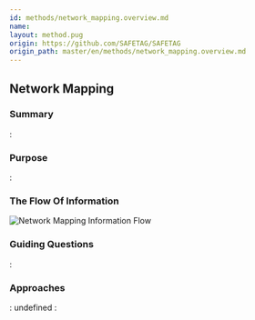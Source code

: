 ```yaml
---
id: methods/network_mapping.overview.md
name: 
layout: method.pug
origin: https://github.com/SAFETAG/SAFETAG
origin_path: master/en/methods/network_mapping.overview.md
---
```

## Network Mapping

### Summary

:[](../methods/network_mapping/summary.md)
### Purpose

:[](../methods/network_mapping/purpose.md)
### The Flow Of Information

![Network Mapping Information Flow](images/info_flows/network_mapping.svg)

### Guiding Questions

:[](../methods/network_mapping/guiding_questions.md)
### Approaches

:[](../methods/network_mapping/approaches.md)
undefined
:[](../references/footnotes.md)
